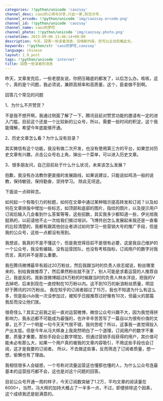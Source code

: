 ```yaml
---
categories: !!python/unicode 'caozsay'
channel_desc: caoz的心得与分享,只此一家,别无分号.
channel_ercode: !!python/unicode 'img/caozsay.ercode.png'
channel_id: !!python/unicode 'caozsay'
channel_name: caoz的梦呓
channel_photo: !!python/unicode 'img/caozsay.photo.png'
createtime: 2015-09-06 13:46:14+00:00
description: 今天，回答一些读者消息，没啥新内容，您可以主动忽略此文。
keywords: !!python/str 'caoz的梦呓,caozsay'
language: chinese
layout: 1_0_post
tags: !!python/unicode 'internet'
title: 回答一些读者的消息
---
```

<div class="rich_media_content" id="js_content">
<p>
         昨天，文章发完后，一些老朋友说，你把压箱底的都发了，以后怎么办。咳咳，这个，真的是个问题，我必须说，兼顾高频率和高质量，这个，臣妾做不到啊。
        </p>
<p>
</p>
<p>
         回答几个常见的问题
        </p>
<p>
</p>
<p>
         1、为什么不开赞赏？
        </p>
<p>
         不是我不想开啊，我通过侧面了解了一下，腾讯目前对赞赏功能的邀请有一定的进入门槛，目前这个还是一个比较新的公众号，所以，需要一些时间的积淀，这个我能理解，希望今年底能够开通。
        </p>
<p>
</p>
<p>
         2、历史文章怎么看？为什么没有目录？
        </p>
<p>
         其实微信有这个功能，我没有做二次开发，也没有使用第三方的平台，如果您对历史文章有兴趣，点击公众号右上角，弹出一个菜单，可以进入历史文章。
        </p>
<p>
</p>
<p>
         3、很多朋友问，自己目前处于什么什么状况，未来该怎么发展？
        </p>
<p>
         抱歉，我没有办法教你更直接的发展路线，如果说建议，只能说如鸡汤一般的说教，保持敏锐，保持勤奋，坚持学习。 除此无坦途。
        </p>
<p>
</p>
<p>
         下面说一点碎碎念。
        </p>
<p>
</p>
<p>
         如何起一个有吸引力的标题，如何在文章中通过某种暗示提高转发和订阅？以及如何在文章排版中增加一些标志，如顶部和底部的图片，指纹的图片，以及提示用户订阅后输入几会看到什么答案等等，这些招数，其实我多少都知道一些，伊光旭我挺熟的，以前请他不止一次给我们做过培训，飞博共创怎么发展起来我还是一直看的比较清楚的，我都有跟其他创业者讲过如何学习一些营销大号的推广手段，但是我的公众号，这些一点都没有用到。
        </p>
<p>
</p>
<p>
         我想说，我真的不是不懂这个，但是我觉得目前不是很有必要，这是我自己维护的一个公众号，我没有编辑，没有运营团队，也没有考核指标，订阅用户的数字对我而言，真的并不是那么重要。
        </p>
<p>
</p>
<p>
         我在腾讯微博最早有超过20万粉丝，然后我跟当时的负责人徐志斌说，粉丝哪里来的，别给我做推荐了，然后果然粉丝就不涨了，别人可能是求着运营的人推荐自己，我是反的。我新浪微博超过8万粉的时候跟当时的负责人林水洋说，把我的V去掉吧，后来到现在一直控制在10万粉以内。这不到10万的新浪粉丝质量，明显好于腾讯的20万粉丝。 我在知乎的订阅者超过了15万，我也不知道为什么有这么多，但是盐club我一次没参加过，被知乎日报推荐过好像有10次，但最火的那篇我反而没让他们放。
        </p>
<p>
</p>
<p>
         很奇怪么？其实之前我之前一直对运营微博，微信公众号兴趣不大，因为我觉得拼影响力，我永远都不可能成为最强的，也许辛辛苦苦写了一篇自以为很有价值的文章，比不了一个明星一句今天天气很不错，我何苦呢？所以，这事我一直觉得投入产出太低。但是今年从冯大辉身上我突然明白了一个道理，订阅用户的数字不重要，质量才重要。那些手段会让数字增加，但通过营销手段获得的用户，其价值可能未必有那么大，如果一个用户真的被我的文章内容吸引，不用这些手段也会订阅，这才是我要的订阅者。 所以，不去做这些事，反而筛选了订阅者质量，想一想，偷懒也有了理由。
        </p>
<p>
</p>
<p>
         我相信很多人会疑惑，一个号称对流量运营这也懂那也懂的人，为什么公众号连最基本的运营技巧都不会，这也是对这个问题的回答。
        </p>
<p>
</p>
<p>
</p>
<p>
         目前公众号开通一周的样子，今天订阅数突破了1.2万，平均文章的阅读量在6000+，当然，冯大辉的加持大概占了一半多一点，不过，即便排除这个因素，这个成绩我还是挺满意的。
        </p>
<p>
</p>
<p>
</p>
<p>
</p>
<p>
</p>
</div>